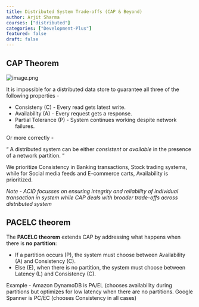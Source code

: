 ```yaml
---
title: Distributed System Trade-offs (CAP & Beyond)
author: Arjit Sharma
courses: ["distributed"]
categories: ["Development-Plus"]
featured: false
draft: false
---
```


## CAP Theorem

![image.png](https://res.cloudinary.com/dwa6rcttw/image/upload/v1742841485/image_iveq67.png)

It is impossible for a distributed data store to guarantee all three of the following properties - 

- Consisteny (C) - Every read gets latest write.
- Availability (A) - Every request gets a response.
- Partial Tolerance (P) - System continues working despite network failures.

Or more correctly -

“ A distributed system can be either *consistent* or *available* in the presence of a network partition. “

We prioritize Consistency in Banking transactions, Stock trading systems, while for Social media feeds and E-commerce carts, Availability is prioritized.

*Note - ACID focusses on ensuring integrity and reliability of individual transaction in system while CAP deals with broader trade-offs across distributed system*

## PACELC theorem

The **PACELC theorem** extends CAP by addressing what happens when there is **no partition**:

- If a partition occurs (P), the system must choose between Availability (A) and Consistency (C).
- Else (E), when there is no partition, the system must choose between Latency (L) and Consistency (C).

Example - Amazon DynamoDB is PA/EL (chooses availability during partitions but optimizes for low latency when there are no partitions. Google Spanner is PC/EC (chooses Consistency in all cases)